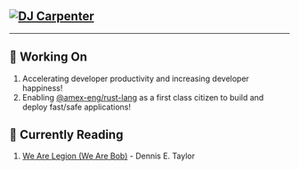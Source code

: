## [![DJ Carpenter](https://github.aexp.com/djcarpe/djcarpe/blob/master/images/header.png)](https://square.americanexpress.com/people/djcarpe)

---

## :hammer: Working On 
1. Accelerating developer productivity and increasing developer happiness!
1. Enabling [@amex-eng/rust-lang][0] as a first class citizen to build and deploy fast/safe applications!

## :book: Currently Reading 
1. [We Are Legion (We Are Bob)][1] - Dennis E. Taylor



[0]: https://github.aexp.com/orgs/amex-eng/teams/rust-lang
[1]: https://www.amazon.com/Are-Legion-Bob-Bobiverse-Book-ebook/dp/B01LWAESYQ
[2]: https://aexp-architecture.slack.com/archives/DPA2KHV45
